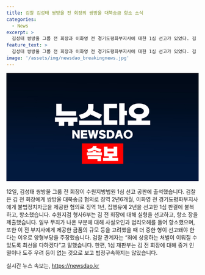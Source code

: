 ```yaml
---
title: 검찰 김성태 쌍방울 전 회장의 쌍방울 대북송금 항소 소식
categories:
  - News
excerpt: >
  김성태 쌍방울 그룹 전 회장과 이화영 전 경기도평화부지사에 대한 1심 선고가 있었다. 김 전 회장에게는 쌍방울 대북송금 혐의로 징역 2년6개월, 이 전 부지사에게는 불법정치자금 제공 혐의로 징역 1년, 집행유예 2년이 선고된 바 있다. 검찰은 이에 불복해 항소하며, 형사6부는 뇌물공여 등 혐의로 실형을 받은 김 전 회장에 대해 항소장을 제출했다. 무죄 판단과 양형부당을 이유로 항소했으며, 적절한 처벌을 위해 최선을 다할 것으로 밝혔다.
feature_text: >
  김성태 쌍방울 그룹 전 회장과 이화영 전 경기도평화부지사에 대한 1심 선고가 있었다. 김 전 회장에게는 쌍방울 대북송금 혐의로 징역 2년6개월, 이 전 부지사에게는 불법정치자금 제공 혐의로 징역 1년, 집행유예 2년이 선고된 바 있다. 검찰은 이에 불복해 항소하며, 형사6부는 뇌물공여 등 혐의로 실형을 받은 김 전 회장에 대해 항소장을 제출했다. 무죄 판단과 양형부당을 이유로 항소했으며, 적절한 처벌을 위해 최선을 다할 것으로 밝혔다.
image: '/assets/img/newsdao_breakingnews.jpg'
---
```


<p><img src="/assets/img/newsdao_breakingnews.jpg" alt="flaretime 속보" /></p>

<p data-ke-size="size16">12일, 김성태 쌍방울 그룹 전 회장이 수원지방법원 1심 선고 공판에 출석했습니다. 검찰은 김 전 회장에게 쌍방울 대북송금 혐의로 징역 2년6개월, 이화영 전 경기도평화부지사에게 불법정치자금을 제공한 혐의로 징역 1년, 집행유예 2년을 선고한 1심 판결에 불복하고, 항소했습니다. 수원지검 형사6부는 김 전 회장에 대해 실형을 선고하고, 항소 장을 제출했습니다. 일부 무죄가 나온 부분에 대해 사실오인과 법리오해를 들어 항소했으며, 또한 이 전 부지사에게 제공한 금품의 규모 등을 고려했을 때 더 중한 형이 선고돼야 한다는 이유로 양형부당을 주장했습니다. 검찰 관계자는 “죄에 상응하는 처벌이 이뤄질 수 있도록 최선을 다하겠다”고 말했습니다. 한편, 1심 재판부는 김 전 회장에 대해 증거 인멸이나 도주 우려 등이 없는 것으로 보고 법정구속하지는 않았습니다.</p>
실시간 뉴스 속보는, <a href="https://newsdao.kr" rel="dofollow">https://newsdao.kr</a>


